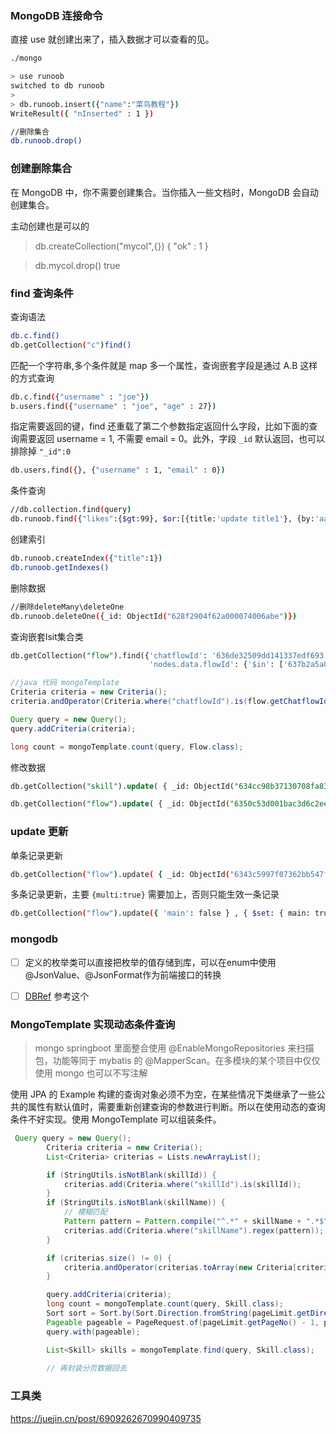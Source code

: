 

### MongoDB 连接命令

直接 use 就创建出来了，插入数据才可以查看的见。

```sh
./mongo

> use runoob
switched to db runoob
>
> db.runoob.insert({"name":"菜鸟教程"})
WriteResult({ "nInserted" : 1 })

//删除集合
db.runoob.drop()
```

### 创建删除集合

在 MongoDB 中，你不需要创建集合。当你插入一些文档时，MongoDB 会自动创建集合。

主动创建也是可以的

> db.createCollection("mycol",{})
> { "ok" : 1 }

> db.mycol.drop()
> true

### find 查询条件

查询语法

```sh
db.c.find()
db.getCollection("c")find()
```

匹配一个字符串,多个条件就是 map 多一个属性，查询嵌套字段是通过 A.B 这样的方式查询

```sh
db.c.find({"username" : "joe"})
b.users.find({"username" : "joe", "age" : 27}) 
```

指定需要返回的键，find 还重载了第二个参数指定返回什么字段，比如下面的查询需要返回 username = 1, 不需要 email = 0。此外，字段 `_id` 默认返回，也可以排除掉 `"_id":0`

```sh
db.users.find({}, {"username" : 1, "email" : 0})
```

条件查询

```sh
//db.collection.find(query)
db.runoob.find({"likes":{$gt:99}, $or:[{title:'update title1'}, {by:'aa'}]})
```

创建索引

```sh
db.runoob.createIndex({"title":1})
db.runoob.getIndexes()
```

删除数据

```sh
//删除deleteMany\deleteOne
db.runoob.deleteOne({_id: ObjectId("628f2904f62a000074006abe")})
```

查询嵌套lsit集合类

```sql
db.getCollection("flow").find({'chatflowId': '636de32509dd141337edf693', 
                               'nodes.data.flowId': {'$in': ['637b2a5a0351283a99600d1f', '636de32509dd141337edf694']}})
```

```java
//java 代码 mongoTemplate
Criteria criteria = new Criteria();
criteria.andOperator(Criteria.where("chatflowId").is(flow.getChatflowId()), Criteria.where("nodes.data.flowId").in(Lists.newArrayList(flow.getId())));

Query query = new Query();
query.addCriteria(criteria);

long count = mongoTemplate.count(query, Flow.class);
```

修改数据

```sql
db.getCollection("skill").update( { _id: ObjectId("634cc98b37130708fa8301bf") }, { $set: { "variables.15.global": true } } )

db.getCollection("flow").update( { _id: ObjectId("6350c53d001bac3d6c2ee3ad") }, { $set: { nodeData: ""}})
```

### update 更新

单条记录更新

```sh
db.getCollection("flow").update( { _id: ObjectId("6343c5997f07362bb547f280") }, { $set: { main: true } } )
```

多条记录更新，主要 `{multi:true}` 需要加上，否则只能生效一条记录

```sh
db.getCollection("flow").update({ 'main': false } , { $set: { main: true } },{multi:true} )
```



### mongodb

- [ ]  定义的枚举类可以直接把枚举的值存储到库，可以在enum中使用@JsonValue、@JsonFormat作为前端接口的转换
- [ ] [DBRef](https://blog.csdn.net/bokestudy/article/details/103702824) 参考这个





### MongoTemplate 实现动态条件查询

> mongo springboot 里面整合使用 @EnableMongoRepositories 来扫描包，功能等同于 mybatis 的 @MapperScan。在多模块的某个项目中仅仅使用 mongo 也可以不写注解

使用 JPA 的 Example 构建的查询对象必须不为空，在某些情况下类继承了一些公共的属性有默认值时，需要重新创建查询的参数进行判断。所以在使用动态的查询条件不好实现。使用 MongoTemplate  可以组装条件。

```java
 Query query = new Query();
        Criteria criteria = new Criteria();
        List<Criteria> criterias = Lists.newArrayList();

        if (StringUtils.isNotBlank(skillId)) {
            criterias.add(Criteria.where("skillId").is(skillId));
        }
        if (StringUtils.isNotBlank(skillName)) {
            // 模糊匹配
            Pattern pattern = Pattern.compile("^.*" + skillName + ".*$", Pattern.CASE_INSENSITIVE);
            criterias.add(Criteria.where("skillName").regex(pattern));
        }

        if (criterias.size() != 0) {
            criteria.andOperator(criterias.toArray(new Criteria[criterias.size()]));
        }

        query.addCriteria(criteria);
		long count = mongoTemplate.count(query, Skill.class);
        Sort sort = Sort.by(Sort.Direction.fromString(pageLimit.getDirection()), pageLimit.getSort());
		Pageable pageable = PageRequest.of(pageLimit.getPageNo() - 1, pageLimit.getPageSize(), sort);
   		query.with(pageable);

        List<Skill> skills = mongoTemplate.find(query, Skill.class);
        
		// 再封装分页数据回去
```



### 工具类

https://juejin.cn/post/6909262670990409735